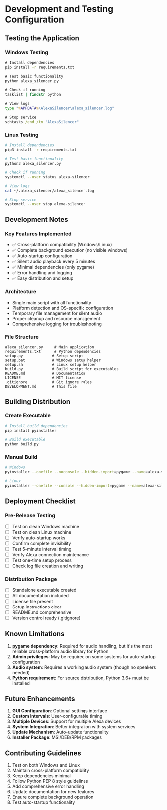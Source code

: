 # Development and Testing Configuration

## Testing the Application

### Windows Testing
```cmd
# Install dependencies
pip install -r requirements.txt

# Test basic functionality
python alexa_silencer.py

# Check if running
tasklist | findstr python

# View logs
type "%APPDATA%\AlexaSilencer\alexa_silencer.log"

# Stop service
schtasks /end /tn "AlexaSilencer"
```

### Linux Testing
```bash
# Install dependencies
pip3 install -r requirements.txt

# Test basic functionality
python3 alexa_silencer.py

# Check if running
systemctl --user status alexa-silencer

# View logs
cat ~/.alexa_silencer/alexa_silencer.log

# Stop service
systemctl --user stop alexa-silencer
```

## Development Notes

### Key Features Implemented
- ✅ Cross-platform compatibility (Windows/Linux)
- ✅ Complete background execution (no visible windows)
- ✅ Auto-startup configuration
- ✅ Silent audio playback every 5 minutes
- ✅ Minimal dependencies (only pygame)
- ✅ Error handling and logging
- ✅ Easy distribution and setup

### Architecture
- Single main script with all functionality
- Platform detection and OS-specific configuration
- Temporary file management for silent audio
- Proper cleanup and resource management
- Comprehensive logging for troubleshooting

### File Structure
```
alexa_silencer.py     # Main application
requirements.txt      # Python dependencies
setup.py             # Setup script
setup.bat            # Windows setup helper
setup.sh             # Linux setup helper
build.py             # Build script for executables
README.md            # Documentation
LICENSE              # MIT license
.gitignore           # Git ignore rules
DEVELOPMENT.md       # This file
```

## Building Distribution

### Create Executable
```bash
# Install build dependencies
pip install pyinstaller

# Build executable
python build.py
```

### Manual Build
```bash
# Windows
pyinstaller --onefile --noconsole --hidden-import=pygame --name=alexa-silencer alexa_silencer.py

# Linux
pyinstaller --onefile --console --hidden-import=pygame --name=alexa-silencer alexa_silencer.py
```

## Deployment Checklist

### Pre-Release Testing
- [ ] Test on clean Windows machine
- [ ] Test on clean Linux machine
- [ ] Verify auto-startup works
- [ ] Confirm complete invisibility
- [ ] Test 5-minute interval timing
- [ ] Verify Alexa connection maintenance
- [ ] Test one-time setup process
- [ ] Check log file creation and writing

### Distribution Package
- [ ] Standalone executable created
- [ ] All documentation included
- [ ] License file present
- [ ] Setup instructions clear
- [ ] README.md comprehensive
- [ ] Version control ready (.gitignore)

## Known Limitations

1. **pygame dependency**: Required for audio handling, but it's the most reliable cross-platform audio library for Python
2. **Admin privileges**: May be required on some systems for auto-startup configuration
3. **Audio system**: Requires a working audio system (though no speakers needed)
4. **Python requirement**: For source distribution, Python 3.6+ must be installed

## Future Enhancements

1. **GUI Configuration**: Optional settings interface
2. **Custom Intervals**: User-configurable timing
3. **Multiple Devices**: Support for multiple Alexa devices
4. **System Integration**: Better integration with system services
5. **Update Mechanism**: Auto-update functionality
6. **Installer Package**: MSI/DEB/RPM packages

## Contributing Guidelines

1. Test on both Windows and Linux
2. Maintain cross-platform compatibility
3. Keep dependencies minimal
4. Follow Python PEP 8 style guidelines
5. Add comprehensive error handling
6. Update documentation for new features
7. Ensure complete background operation
8. Test auto-startup functionality
